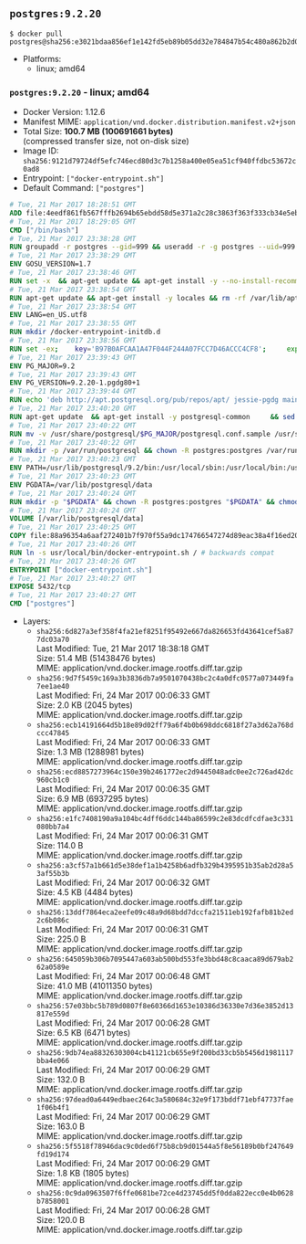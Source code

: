 ## `postgres:9.2.20`

```console
$ docker pull postgres@sha256:e3021bdaa856ef1e142fd5eb89b05dd32e784847b54c480a862b2d0e475a24f3
```

-	Platforms:
	-	linux; amd64

### `postgres:9.2.20` - linux; amd64

-	Docker Version: 1.12.6
-	Manifest MIME: `application/vnd.docker.distribution.manifest.v2+json`
-	Total Size: **100.7 MB (100691661 bytes)**  
	(compressed transfer size, not on-disk size)
-	Image ID: `sha256:9121d79724df5efc746ecd80d3c7b1258a400e05ea51cf940ffdbc53672c0ad8`
-	Entrypoint: `["docker-entrypoint.sh"]`
-	Default Command: `["postgres"]`

```dockerfile
# Tue, 21 Mar 2017 18:28:51 GMT
ADD file:4eedf861fb567fffb2694b65ebdd58d5e371a2c28c3863f363f333cb34e5eb7b in / 
# Tue, 21 Mar 2017 18:29:05 GMT
CMD ["/bin/bash"]
# Tue, 21 Mar 2017 23:38:28 GMT
RUN groupadd -r postgres --gid=999 && useradd -r -g postgres --uid=999 postgres
# Tue, 21 Mar 2017 23:38:29 GMT
ENV GOSU_VERSION=1.7
# Tue, 21 Mar 2017 23:38:46 GMT
RUN set -x 	&& apt-get update && apt-get install -y --no-install-recommends ca-certificates wget && rm -rf /var/lib/apt/lists/* 	&& wget -O /usr/local/bin/gosu "https://github.com/tianon/gosu/releases/download/$GOSU_VERSION/gosu-$(dpkg --print-architecture)" 	&& wget -O /usr/local/bin/gosu.asc "https://github.com/tianon/gosu/releases/download/$GOSU_VERSION/gosu-$(dpkg --print-architecture).asc" 	&& export GNUPGHOME="$(mktemp -d)" 	&& gpg --keyserver ha.pool.sks-keyservers.net --recv-keys B42F6819007F00F88E364FD4036A9C25BF357DD4 	&& gpg --batch --verify /usr/local/bin/gosu.asc /usr/local/bin/gosu 	&& rm -r "$GNUPGHOME" /usr/local/bin/gosu.asc 	&& chmod +x /usr/local/bin/gosu 	&& gosu nobody true 	&& apt-get purge -y --auto-remove ca-certificates wget
# Tue, 21 Mar 2017 23:38:54 GMT
RUN apt-get update && apt-get install -y locales && rm -rf /var/lib/apt/lists/* 	&& localedef -i en_US -c -f UTF-8 -A /usr/share/locale/locale.alias en_US.UTF-8
# Tue, 21 Mar 2017 23:38:54 GMT
ENV LANG=en_US.utf8
# Tue, 21 Mar 2017 23:38:55 GMT
RUN mkdir /docker-entrypoint-initdb.d
# Tue, 21 Mar 2017 23:38:56 GMT
RUN set -ex; 	key='B97B0AFCAA1A47F044F244A07FCC7D46ACCC4CF8'; 	export GNUPGHOME="$(mktemp -d)"; 	gpg --keyserver ha.pool.sks-keyservers.net --recv-keys "$key"; 	gpg --export "$key" > /etc/apt/trusted.gpg.d/postgres.gpg; 	rm -r "$GNUPGHOME"; 	apt-key list
# Tue, 21 Mar 2017 23:39:43 GMT
ENV PG_MAJOR=9.2
# Tue, 21 Mar 2017 23:39:43 GMT
ENV PG_VERSION=9.2.20-1.pgdg80+1
# Tue, 21 Mar 2017 23:39:44 GMT
RUN echo 'deb http://apt.postgresql.org/pub/repos/apt/ jessie-pgdg main' $PG_MAJOR > /etc/apt/sources.list.d/pgdg.list
# Tue, 21 Mar 2017 23:40:20 GMT
RUN apt-get update 	&& apt-get install -y postgresql-common 	&& sed -ri 's/#(create_main_cluster) .*$/\1 = false/' /etc/postgresql-common/createcluster.conf 	&& apt-get install -y 		postgresql-$PG_MAJOR=$PG_VERSION 		postgresql-contrib-$PG_MAJOR=$PG_VERSION 	&& rm -rf /var/lib/apt/lists/*
# Tue, 21 Mar 2017 23:40:22 GMT
RUN mv -v /usr/share/postgresql/$PG_MAJOR/postgresql.conf.sample /usr/share/postgresql/ 	&& ln -sv ../postgresql.conf.sample /usr/share/postgresql/$PG_MAJOR/ 	&& sed -ri "s!^#?(listen_addresses)\s*=\s*\S+.*!\1 = '*'!" /usr/share/postgresql/postgresql.conf.sample
# Tue, 21 Mar 2017 23:40:22 GMT
RUN mkdir -p /var/run/postgresql && chown -R postgres:postgres /var/run/postgresql && chmod g+s /var/run/postgresql
# Tue, 21 Mar 2017 23:40:23 GMT
ENV PATH=/usr/lib/postgresql/9.2/bin:/usr/local/sbin:/usr/local/bin:/usr/sbin:/usr/bin:/sbin:/bin
# Tue, 21 Mar 2017 23:40:23 GMT
ENV PGDATA=/var/lib/postgresql/data
# Tue, 21 Mar 2017 23:40:24 GMT
RUN mkdir -p "$PGDATA" && chown -R postgres:postgres "$PGDATA" && chmod 777 "$PGDATA" # this 777 will be replaced by 700 at runtime (allows semi-arbitrary "--user" values)
# Tue, 21 Mar 2017 23:40:24 GMT
VOLUME [/var/lib/postgresql/data]
# Tue, 21 Mar 2017 23:40:25 GMT
COPY file:88a96354a6aaf272401b7f970f55a9dc174766547274d89eac38a4f16ed20c56 in /usr/local/bin/ 
# Tue, 21 Mar 2017 23:40:26 GMT
RUN ln -s usr/local/bin/docker-entrypoint.sh / # backwards compat
# Tue, 21 Mar 2017 23:40:26 GMT
ENTRYPOINT ["docker-entrypoint.sh"]
# Tue, 21 Mar 2017 23:40:27 GMT
EXPOSE 5432/tcp
# Tue, 21 Mar 2017 23:40:27 GMT
CMD ["postgres"]
```

-	Layers:
	-	`sha256:6d827a3ef358f4fa21ef8251f95492e667da826653fd43641cef5a877dc03a70`  
		Last Modified: Tue, 21 Mar 2017 18:38:18 GMT  
		Size: 51.4 MB (51438476 bytes)  
		MIME: application/vnd.docker.image.rootfs.diff.tar.gzip
	-	`sha256:9d7f5459c169a3b3836db7a9501070438bc2c4a0dfc0577a073449fa7ee1ae40`  
		Last Modified: Fri, 24 Mar 2017 00:06:33 GMT  
		Size: 2.0 KB (2045 bytes)  
		MIME: application/vnd.docker.image.rootfs.diff.tar.gzip
	-	`sha256:ecb14191664d5b18e89d02ff79a6f4b0b698ddc6818f27a3d62a768dccc47845`  
		Last Modified: Fri, 24 Mar 2017 00:06:33 GMT  
		Size: 1.3 MB (1288981 bytes)  
		MIME: application/vnd.docker.image.rootfs.diff.tar.gzip
	-	`sha256:ecd8857273964c150e39b2461772ec2d9445048adc0ee2c726ad42dc960cb1c0`  
		Last Modified: Fri, 24 Mar 2017 00:06:35 GMT  
		Size: 6.9 MB (6937295 bytes)  
		MIME: application/vnd.docker.image.rootfs.diff.tar.gzip
	-	`sha256:e1fc7408190a9a104bc4dff6ddc144ba86599c2e83dcdfcdfae3c331080bb7a4`  
		Last Modified: Fri, 24 Mar 2017 00:06:31 GMT  
		Size: 114.0 B  
		MIME: application/vnd.docker.image.rootfs.diff.tar.gzip
	-	`sha256:a3cf57a1b661d5e38def1a1b4258b6adfb329b4395951b35ab2d28a53af55b3b`  
		Last Modified: Fri, 24 Mar 2017 00:06:32 GMT  
		Size: 4.5 KB (4484 bytes)  
		MIME: application/vnd.docker.image.rootfs.diff.tar.gzip
	-	`sha256:13ddf7864eca2eefe09c48a9d68bdd7dccfa21511eb192fafb81b2ed2c6b086c`  
		Last Modified: Fri, 24 Mar 2017 00:06:31 GMT  
		Size: 225.0 B  
		MIME: application/vnd.docker.image.rootfs.diff.tar.gzip
	-	`sha256:645059b306b7095447a603ab500bd553fe3bbd48c8caaca89d679ab262a0589e`  
		Last Modified: Fri, 24 Mar 2017 00:06:48 GMT  
		Size: 41.0 MB (41011350 bytes)  
		MIME: application/vnd.docker.image.rootfs.diff.tar.gzip
	-	`sha256:57e03bbc5b789d0807f8e60366d1653e10386d36330e7d36e3852d13817e559d`  
		Last Modified: Fri, 24 Mar 2017 00:06:28 GMT  
		Size: 6.5 KB (6471 bytes)  
		MIME: application/vnd.docker.image.rootfs.diff.tar.gzip
	-	`sha256:9db74ea88326303004cb41121cb655e9f200bd33cb5b5456d1981117bba4e066`  
		Last Modified: Fri, 24 Mar 2017 00:06:29 GMT  
		Size: 132.0 B  
		MIME: application/vnd.docker.image.rootfs.diff.tar.gzip
	-	`sha256:97dead0a6449edbaec264c3a580684c32e9f173bddf71ebf47737fae1f06b4f1`  
		Last Modified: Fri, 24 Mar 2017 00:06:29 GMT  
		Size: 163.0 B  
		MIME: application/vnd.docker.image.rootfs.diff.tar.gzip
	-	`sha256:5f5518f78946dac9c0ded6f75b8cb9d01544a5f8e56189b0bf247649fd19d174`  
		Last Modified: Fri, 24 Mar 2017 00:06:29 GMT  
		Size: 1.8 KB (1805 bytes)  
		MIME: application/vnd.docker.image.rootfs.diff.tar.gzip
	-	`sha256:0c9da0963507f6ffe0681be72ce4d23745dd5f0dda822ecc0e4b0628b7858001`  
		Last Modified: Fri, 24 Mar 2017 00:06:28 GMT  
		Size: 120.0 B  
		MIME: application/vnd.docker.image.rootfs.diff.tar.gzip

